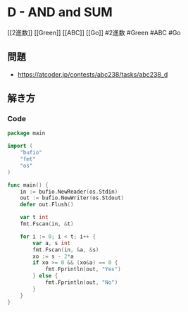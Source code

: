 # D - AND and SUM
[[2進数]] [[Green]] [[ABC]] [[Go]]
#2進数 #Green #ABC #Go 

## 問題
- https://atcoder.jp/contests/abc238/tasks/abc238_d

## 解き方
### Code
```go
package main

import (
	"bufio"
	"fmt"
	"os"
)

func main() {
	in := bufio.NewReader(os.Stdin)
	out := bufio.NewWriter(os.Stdout)
	defer out.Flush()

	var t int
	fmt.Fscan(in, &t)

	for i := 0; i < t; i++ {
		var a, s int
		fmt.Fscan(in, &a, &s)
		xo := s - 2*a
		if xo >= 0 && (xo&a) == 0 {
			fmt.Fprintln(out, "Yes")
		} else {
			fmt.Fprintln(out, "No")
		}
	}
}
```